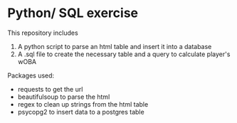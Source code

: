 # Python/ SQL exercise

This repository includes
1) A python script to parse an html table and insert it into a database
2) A .sql file to create the necessary table and a query to calculate player's wOBA

Packages used:
- requests to get the url
- beautifulsoup to parse the html
- regex to clean up strings from the html table
- psycopg2 to insert data to a postgres table


